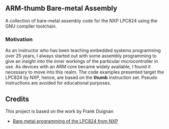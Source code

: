 ## ARM-thumb Bare-metal Assembly
A collection of bare-metal assembly code for the NXP LPC824 using the GNU compiler toolchain. 

### Motivation
As an instructor who has been teaching embedded systems programming over 25 years, I always started out with some assembly programming to give an insight into the inner workings of the particular microcontroller in use. As devices with an ARM core became widely available, I found it necessary to move into this realm. The code examples presented target the LPC824 by NXP, hence, are based on the <b>thumb</b> instruction set. Pseudo instructions are avoided for educational purposes.

## Credits
This project is based on the work by Frank Duignan
- [Bare metal programming of the LPC824 from NXP](https://eleceng.dit.ie/frank/arm/BareMetalLPC824/index.html)

